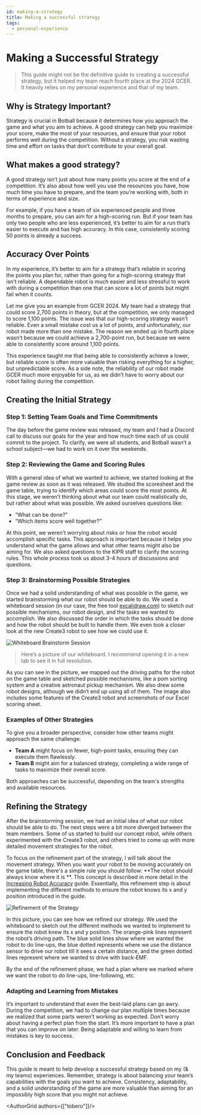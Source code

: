 ```yaml
---
id: making-a-strategy
title: Making a successful strategy
tags:
  - personal-experience
---
```


# Making a Successful Strategy

> This guide might not be the definitive guide to creating a successful strategy,
> but it helped my team reach fourth place at the 2024 GCER.
> It heavily relies on my personal experience and that of my team.

## Why is Strategy Important?

Strategy is crucial in Botball because it determines how you approach the game and what you aim to achieve. A good
strategy can help you maximize your score, make the most of your resources, and ensure that your robot performs well
during the competition. Without a strategy, you risk wasting time and effort on tasks that don’t contribute to your
overall goal.

## What makes a good strategy?

A good strategy isn’t just about how many points you score at the end of a competition. It’s also about how well you use
the resources you have, how much time you have to prepare, and the team you’re working with, both in terms of experience
and size.

For example, if you have a team of six experienced people and three months to prepare, you can aim for a high-scoring
run. But if your team has only two people who are less experienced, it’s better to aim for a run that’s easier to
execute and has high accuracy. In this case, consistently scoring 50 points is already a success.

## Accuracy Over Points

In my experience, it’s better to aim for a strategy that’s reliable in scoring the points you plan for, rather than
going for a high-scoring strategy that isn’t reliable. A dependable robot is much easier and less stressful to work with
during a competition than one that can score a lot of points but might fail when it counts.

Let me give you an example from GCER 2024. My team had a strategy that could score 2,700 points in theory, but at the
competition, we only managed to score 1,100 points. The issue was that our high-scoring strategy wasn’t reliable. Even a
small mistake cost us a lot of points, and unfortunately, our robot made more than one mistake. The reason we ended up
in fourth place wasn’t because we could achieve a 2,700-point run, but because we were able to consistently score around
1,100 points.

This experience taught me that being able to consistently achieve a lower, but reliable score is often more valuable
than risking everything for a higher, but unpredictable score. As a side note, the reliability of our robot made GCER
much more enjoyable for us, as we didn’t have to worry about our robot failing during the competition.

## Creating the Initial Strategy

### Step 1: Setting Team Goals and Time Commitments

The day before the game review was released, my team and I had a Discord call to discuss our goals for the year and how
much time each of us could commit to the project. To clarify, we were all students, and Botball wasn’t a school
subject—we had to work on it over the weekends.

### Step 2: Reviewing the Game and Scoring Rules

With a general idea of what we wanted to achieve, we started looking at the game review as soon as it was released. We
studied the scoresheet and the game table, trying to identify which areas could score the most points. At this stage, we
weren’t thinking about what our team could realistically do, but rather about what was possible. We asked ourselves
questions like:

- “What can be done?”
- “Which items score well together?”

At this point, we weren’t worrying about risks or how the robot would accomplish specific tasks. This approach is
important because it helps you understand what the game allows and what other teams might also be aiming for. We also
asked questions to the KIPR staff to clarify the scoring rules. This whole process took us about 3-4 hours of
discussions and questions.

### Step 3: Brainstorming Possible Strategies

Once we had a solid understanding of what was possible in the game, we started brainstorming what our robot should be
able to do. We used a whiteboard session (in our case, the free tool [excalidraw.com](https://excalidraw.com/)) to
sketch out possible mechanisms, our robot design, and the tasks we wanted to accomplish. We also discussed the order in
which the tasks should be done and how the robot should be built to handle them. We even took a closer look at the new
Create3 robot to see how we could use it.

![Whiteboard Brainstorm Session](/img/2024-botball-strategy-brainstorm.png)

> Here’s a picture of our whiteboard. I recommend opening it in a new tab to see it in full resolution.

As you can see in the picture, we mapped out the driving paths for the robot on the game table and sketched possible
mechanisms, like a pom sorting system and a creative astronaut pickup mechanism. We also drew some robot designs,
although we didn’t end up using all of them. The image also includes some features of the Create3 robot and screenshots
of our Excel scoring sheet.

### Examples of Other Strategies

To give you a broader perspective, consider how other teams might approach the same challenge:

- **Team A** might focus on fewer, high-point tasks, ensuring they can execute them flawlessly.
- **Team B** might aim for a balanced strategy, completing a wide range of tasks to maximize their overall score.

Both approaches can be successful, depending on the team's strengths and available resources.

## Refining the Strategy

After the brainstorming session, we had an initial idea of what our robot should be able to do. The next steps were a
bit more diverged between the team members. Some of us started to build our concept robot, while others experimented
with the Create3 robot, and others tried to come up with more detailed movement strategies for the robot.

To focus on the refinement part of the strategy, I will talk about the movement strategy. When you want your robot to be
moving accurately on the game table, there's a simple rule you should follow: **The robot should always know where it is
**.
This concept is described in more detail in the [Increasing Robot Accuracy](../Programming/increasing-robot-accuracy.md) guide.
Essentially, this refinement step is about implementing the different methods to ensure the robot knows its x and y
position introduced in the guide.

![Refinement of the Strategy](/img/2024-botball-strategy-refinement.png)

In this picture, you can see how we refined our strategy. We used the whiteboard to sketch out the different methods we
wanted to implement to ensure the robot knew its x and y position. The orange-pink lines represent the robot’s driving
path. The blue solid lines show where we wanted the robot to do line-ups, the blue dotted represents where we use the
distance sensor to drive our robot till it sees a certain distance, and the green dotted lines represent where we
wanted to drive with back-EMF.

By the end of the refinement phase, we had a plan where we marked where we want the robot to do line-ups,
line-following, etc.

### Adapting and Learning from Mistakes

It’s important to understand that even the best-laid plans can go awry. During the competition, we had to change our
plan multiple times because we realized that some parts weren’t working as expected. Don’t worry about having a perfect
plan from the start. It’s more important to have a plan that you can improve on later. Being adaptable and willing to
learn from mistakes is key to success.

## Conclusion and Feedback

This guide is meant to help develop a successful strategy based on my (& my teams) experiences. Remember, strategy is
about balancing your team’s capabilities with the goals you want to achieve. Consistency, adaptability, and a solid
understanding of the game are more valuable than aiming for an impossibly high score that you might not achieve.

<AuthorGrid authors={["tobero"]}/>
